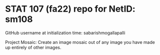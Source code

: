 # STAT 107 (fa22) repo for NetID: sm108

GitHub username at initialization time: sabarishmogallapalli

Project Mosaic: Create an image mosaic out of any image you have made up entirely of other images.
